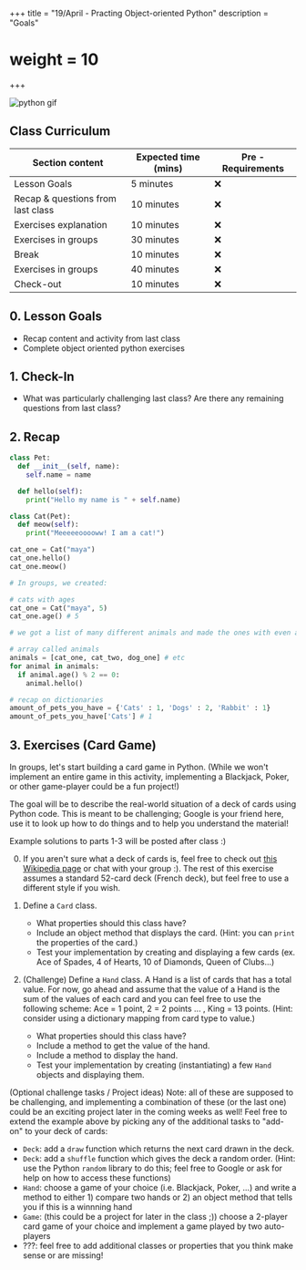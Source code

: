 +++
title = "19/April - Practing Object-oriented Python"
description = "Goals"
# weight = 10
+++

![python gif](https://cdn-images-1.medium.com/max/1300/1*TIyf0_kfMRRiJQFAUgp0QQ.png)

## Class Curriculum

| Section content                   | Expected time (mins) | Pre - Requirements |
| --------------------------------- | -------------------- | ------------------ |
| Lesson Goals                      | 5 minutes            | ❌                 |
| Recap & questions from last class | 10 minutes           | ❌                 |
| Exercises explanation             | 10 minutes           | ❌                 |
| Exercises in groups               | 30 minutes           | ❌                 |
| Break                             | 10 minutes           | ❌                 |
| Exercises in groups               | 40 minutes           | ❌                 |
| Check-out                         | 10 minutes           | ❌                 |

## 0. Lesson Goals

- Recap content and activity from last class
- Complete object oriented python exercises

## 1. Check-In

- What was particularly challenging last class? Are there any remaining questions from last class?

## 2. Recap

```python
class Pet:
  def __init__(self, name):
    self.name = name

  def hello(self):
    print("Hello my name is " + self.name)

class Cat(Pet):
  def meow(self):
    print("Meeeeeooooww! I am a cat!")

cat_one = Cat("maya")
cat_one.hello()
cat_one.meow()

# In groups, we created:

# cats with ages
cat_one = Cat("maya", 5)
cat_one.age() # 5

# we got a list of many different animals and made the ones with even ages say hello

# array called animals
animals = [cat_one, cat_two, dog_one] # etc
for animal in animals:
  if animal.age() % 2 == 0:
    animal.hello()

# recap on dictionaries
amount_of_pets_you_have = {'Cats' : 1, 'Dogs' : 2, 'Rabbit' : 1}
amount_of_pets_you_have['Cats'] # 1
```

## 3. Exercises (Card Game)

In groups, let's start building a card game in Python. (While we won't implement an entire game in this activity, implementing a Blackjack, Poker, or other game-player could be a fun project!)

The goal will be to describe the real-world situation of a deck of cards using Python code. This is meant to be challenging; Google is your friend here, use it to look up how to do things and to help you understand the material!

Example solutions to parts 1-3 will be posted after class :)

0. If you aren't sure what a deck of cards is, feel free to check out [this Wikipedia page](https://en.wikipedia.org/wiki/Standard_52-card_deck) or chat with your group :). The rest of this exercise assumes a standard 52-card deck (French deck), but feel free to use a different style if you wish.
1. Define a `Card` class.

   - What properties should this class have?
   - Include an object method that displays the card. (Hint: you can `print` the properties of the card.)
   - Test your implementation by creating and displaying a few cards (ex. Ace of Spades, 4 of Hearts, 10 of Diamonds, Queen of Clubs...)
   <!--
      Possible solution:

   ```python
       class Card:
           def __init__(self, suit, name):
               # Note: you can add additional checks here
               self.suit = suit
               self.name = name

           def display(self):
               print(self.name, "of", self.suit)

       # Test instantiating and displaying a card
       test_card = Card("spades", "A")
       test_card.display()

   ```

2) Define a `Deck` class.

   - What properties should this class have?
   - In the **init** constructor, make sure to build some representation of the 52-card deck. (Hint: use a nested for loop to create all the necessary cards)
   - Include an object method that displays the deck.
   - Test your implementation by displaying the deck. Is the whole deck there and as you expect?

   <!-- Possible solution:

   ```python
       class Deck:
           def __init__(self):
               # Define the suits and names that we will iterate over
               suits = ["spades", "hearts", "diamonds", "clubs"]
               names = ["2", "3", "4", "5", "6", "7", "8", "9", "10", "J", "Q", "K", "A"]
               # Create a list of Cards, one value for each suit
               self.cards = []
               for suit in suits:
                   for name in names:
                       self.cards.append(Card(suit, name))

           def display(self):
               print("deck:")
               # Let's display each card in the deck using the Card's display object method
               for card in self.cards:
                   card.display()

       # Test out instantiating and displaying the Deck
       deck = Deck()
       deck.display()
   ``` -->

3) (Challenge) Define a `Hand` class. A Hand is a list of cards that has a total value. For now, go ahead and assume that the value of a Hand is the sum of the values of each card and you can feel free to use the following scheme: Ace = 1 point, 2 = 2 points ... , King = 13 points. (Hint: consider using a dictionary mapping from card type to value.)

   - What properties should this class have?
   - Include a method to get the value of the hand.
   - Include a method to display the hand.
   - Test your implementation by creating (instantiating) a few `Hand` objects and displaying them.

   <!-- Possible solution:

   ```python
       class Hand:
           def __init__(self):
               # This is one way of implementing this; you could also take in a list of cards and set that here (and add the value) for example.
               self.cards = []
               self.value = 0

           def add_card(self, card):
               # We could also make this a "global variable" instead of duplicating across Deck and Hand
               # As a bonus task: feel free to try making card_values a "global variable" and use this in Deck and Hand :)
               card_values = {
                   "A": 1,
                   "2": 2,
                   "3": 3,
                   "4": 4,
                   "5": 5,
                   "6": 6,
                   "7": 7,
                   "8": 8,
                   "9": 9,
                   "10": 10,
                   "J": 11,
                   "Q": 12,
                   "K": 13,
               }
               # Add the card to the hand's list of cards
               self.cards.append(card)
               # Add the card's point value (from the mapping above) to the total value of the hand
               self.value += card_values[card.name]

           def display(self):
               print("value of hand:", self.value)
               print("cards in hand:")
               for card in self.cards:
                   card.display()

        # Test instantiating a Hand and adding two cards to it, then displaying the hand
        hand = Hand()
        # Can create a Card to add to the hand and pass in as a variable
        test_card = Card("spades", "A")
        hand.add_card(test_card)
        # Or we can directly create and add a Card in the same line
        hand.add_card(Card("hearts", "10"))
        hand.display()
   ``` -->

(Optional challenge tasks / Project ideas) Note: all of these are supposed to be challenging, and implementing a combination of these (or the last one) could be an exciting project later in the coming weeks as well! Feel free to extend the example above by picking any of the additional tasks to "add-on" to your deck of cards:

- `Deck`: add a `draw` function which returns the next card drawn in the deck.
- `Deck`: add a `shuffle` function which gives the deck a random order. (Hint: use the Python `random` library to do this; feel free to Google or ask for help on how to access these functions)
- `Hand`: choose a game of your choice (i.e. Blackjack, Poker, ...) and write a method to either 1) compare two hands or 2) an object method that tells you if this is a winnning hand
- `Game`: (this could be a project for later in the class ;)) choose a 2-player card game of your choice and implement a game played by two auto-players
- ???: feel free to add additional classes or properties that you think make sense or are missing!
